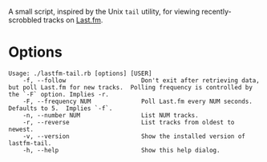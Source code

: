 A small script, inspired by the Unix `tail` utility, for viewing
recently-scrobbled tracks on [Last.fm](http://last.fm).

# Options

    Usage: ./lastfm-tail.rb [options] [USER]
        -f, --follow                     Don't exit after retrieving data, but poll Last.fm for new tracks.  Polling frequency is controlled by the `-F` option. Implies -r.
        -F, --frequency NUM              Poll Last.fm every NUM seconds. Defaults to 5.  Implies `-f`. 
        -n, --number NUM                 List NUM tracks.
        -r, --reverse                    List tracks from oldest to newest.
        -v, --version                    Show the installed version of lastfm-tail.
        -h, --help                       Show this help dialog.

